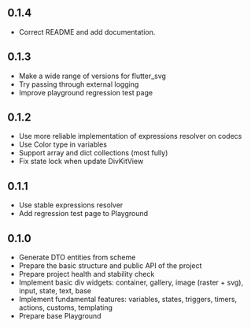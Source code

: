 ## 0.1.4
* Correct README and add documentation.

## 0.1.3
* Make a wide range of versions for flutter_svg
* Try passing through external logging
* Improve playground regression test page

## 0.1.2
* Use more reliable implementation of expressions resolver on codecs
* Use Color type in variables
* Support array and dict collections (most fully)
* Fix state lock when update DivKitView

## 0.1.1
* Use stable expressions resolver
* Add regression test page to Playground

## 0.1.0
* Generate DTO entities from scheme
* Prepare the basic structure and public API of the project
* Prepare project health and stability check 
* Implement basic div widgets: container, gallery, image (raster + svg), input, state, text, base
* Implement fundamental features: variables, states, triggers, timers, actions, customs, templating
* Prepare base Playground